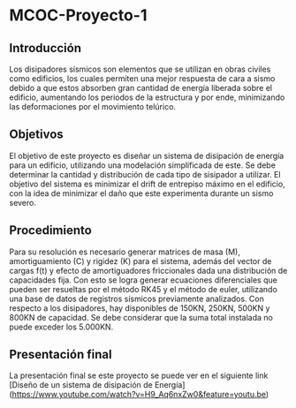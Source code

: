 # MCOC-Proyecto-1
## Introducción
Los disipadores sísmicos son elementos que se utilizan en obras civiles como edificios, los cuales permiten una mejor respuesta de cara a sismo debido a que estos absorben gran cantidad de energía liberada sobre el edificio, aumentando los periodos de la estructura y por ende, minimizando las deformaciones por el movimiento telúrico.
## Objetivos
El objetivo de este proyecto es diseñar un sistema de disipación de energía para un edificio, utilizando una modelación simplificada de este. Se debe determinar la cantidad y distribución de cada tipo de sisipador a utilizar. El objetivo del sistema es minimizar el drift de entrepiso máximo en el edificio, con la idea de minimizar el daño que este experimenta durante un sismo severo.
## Procedimiento
Para su resolución es necesario generar matrices de masa (M), amortiguamiento (C) y rigidez (K) para el sistema, además del vector de cargas f(t) y efecto de amortiguadores friccionales dada una distribución de capacidades fija. Con esto se logra generar ecuaciones diferenciales que pueden ser resueltas por el método RK45 y el método de euler, utilizando una base de datos de registros sísmicos previamente analizados.
Con respecto a los disipadores, hay disponibles de 150KN, 250KN, 500KN y 800KN de capacidad. Se debe considerar que la suma total instalada no puede exceder los 5.000KN.
## Presentación final
La presentación final se este proyecto se puede ver en el siguiente link [Diseño de un sistema de disipación de Energía] (https://www.youtube.com/watch?v=H9_Aq6nxZw0&feature=youtu.be)
